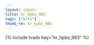 ```yaml
--- 
layout: sieutv
title: kr_hpbs_983
tags: ["krtv"]
thumb_re: kr_hpbs_983
---
```

{% include tvadv key="kr_hpbs_983" %} 
